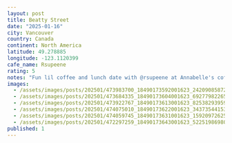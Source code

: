 ```yaml
---
layout: post
title: Beatty Street
date: "2025-01-16"
city: Vancouver
country: Canada
continent: North America
latitude: 49.278885
longitude: -123.1120399
cafe_name: Rsupeene
rating: 5
notes: "Fun lil coffee and lunch date with @rsupeene at Annabelle's coffee and pastries, delicious coffee and treats. #worldcoffeetour"
images:
  - /assets/images/posts/202501/473983700_18490173592001623_242090858721471095_n_18057771388797790.jpg
  - /assets/images/posts/202501/473684335_18490173604001623_6927798226586432576_n_18067723630650528.jpg
  - /assets/images/posts/202501/473922767_18490173613001623_8253829395968258661_n_17893566447114563.jpg
  - /assets/images/posts/202501/474075010_18490173622001623_3437354415321559104_n_18019126676434577.jpg
  - /assets/images/posts/202501/474059745_18490173631001623_1592097262523914667_n_18133369879378807.jpg
  - /assets/images/posts/202501/472297259_18490173643001623_5225198698084317005_n_18004011899713401.jpg
published: 1
---
```

